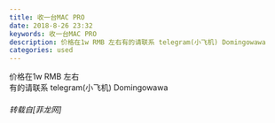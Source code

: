 ```yaml
---
title: 收一台MAC PRO
date: 2018-8-26 23:32
keywords: 收一台MAC PRO
description: 价格在1w RMB 左右有的请联系 telegram(小飞机) Domingowawa
categories: used
---
```

<td class="t_f" id="postmessage_1689873">

价格在1w RMB 左右<br/>
有的请联系 telegram(小飞机) Domingowawa</td>
###### 转载自[菲龙网]